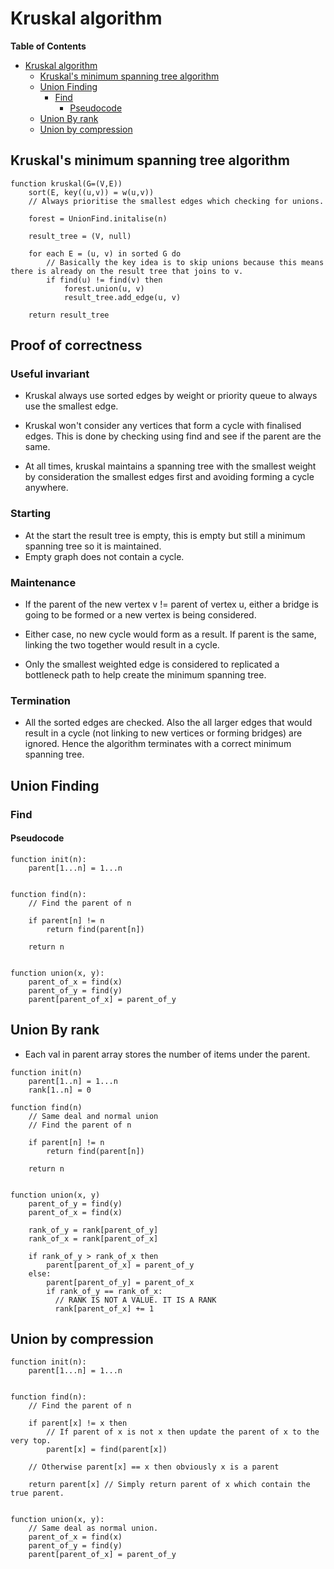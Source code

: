 # Kruskal algorithm
<!-- markdown-toc start - Don't edit this section. Run M-x markdown-toc-refresh-toc -->
**Table of Contents**

- [Kruskal algorithm](#kruskal-algorithm)
    - [Kruskal's minimum spanning tree algorithm](#kruskals-minimum-spanning-tree-algorithm)
    - [Union Finding](#union-finding)
        - [Find](#find)
            - [Pseudocode](#pseudocode)
    - [Union By rank](#union-by-rank)
    - [Union by compression](#union-by-compression)

<!-- markdown-toc end -->

## Kruskal's minimum spanning tree algorithm

```
function kruskal(G=(V,E))
    sort(E, key((u,v)) = w(u,v))
    // Always prioritise the smallest edges which checking for unions.

    forest = UnionFind.initalise(n)
    
    result_tree = (V, null)
    
    for each E = (u, v) in sorted G do
        // Basically the key idea is to skip unions because this means there is already on the result tree that joins to v.
        if find(u) != find(v) then
            forest.union(u, v)
            result_tree.add_edge(u, v)
            
    return result_tree

```

## Proof of correctness

### Useful invariant
* Kruskal always use sorted edges by weight or priority queue to always use the smallest edge.

* Kruskal won't consider any vertices that form a cycle with finalised edges. This is done by checking using find and see if the parent are the same.

* At all times, kruskal maintains a spanning tree with the smallest weight by consideration the smallest edges first and avoiding forming a cycle anywhere.

### Starting
* At the start the result tree is empty, this is empty but still a minimum spanning tree so it is maintained.
* Empty graph does not contain a cycle.

### Maintenance
* If the parent of the new vertex v != parent of vertex u, either a bridge is going to be formed or a new vertex is being considered. 

* Either case, no new cycle would form as a result. If parent is the same, linking the two together would result in a cycle.

* Only the smallest weighted edge is considered to replicated a bottleneck path to help create the minimum spanning tree.

### Termination
* All the sorted edges are checked. Also the all larger edges that would result in a cycle (not linking to new vertices or forming bridges) are ignored. Hence the algorithm terminates with a correct minimum spanning tree.

## Union Finding

### Find

#### Pseudocode
```
function init(n):
    parent[1...n] = 1...n
    
    
function find(n):
    // Find the parent of n
    
    if parent[n] != n
        return find(parent[n])
        
    return n
    
    
function union(x, y):
    parent_of_x = find(x)
    parent_of_y = find(y)
    parent[parent_of_x] = parent_of_y

```

## Union By rank
* Each val in parent array stores the number of items under the parent.

```
function init(n)
    parent[1..n] = 1...n
    rank[1..n] = 0

function find(n)
    // Same deal and normal union
    // Find the parent of n
    
    if parent[n] != n
        return find(parent[n])
        
    return n
    
    
function union(x, y)
    parent_of_y = find(y)
    parent_of_x = find(x)
    
    rank_of_y = rank[parent_of_y]
    rank_of_x = rank[parent_of_x]
    
    if rank_of_y > rank_of_x then
        parent[parent_of_x] = parent_of_y
    else:
        parent[parent_of_y] = parent_of_x
        if rank_of_y == rank_of_x:
          // RANK IS NOT A VALUE. IT IS A RANK
          rank[parent_of_x] += 1

```

## Union by compression
```
function init(n):
    parent[1...n] = 1...n
    
    
function find(n):
    // Find the parent of n
    
    if parent[x] != x then
        // If parent of x is not x then update the parent of x to the very top.
        parent[x] = find(parent[x])
        
    // Otherwise parent[x] == x then obviously x is a parent
    
    return parent[x] // Simply return parent of x which contain the true parent.
   
 
function union(x, y):
    // Same deal as normal union.
    parent_of_x = find(x)
    parent_of_y = find(y)
    parent[parent_of_x] = parent_of_y

```

